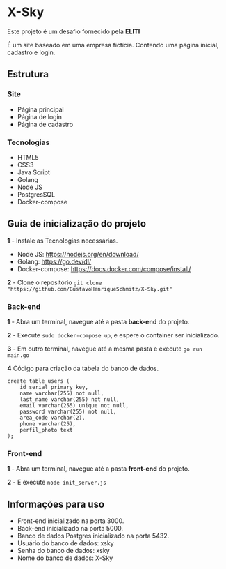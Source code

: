 # X-Sky

Este projeto é um desafio fornecido pela **ELITI**

É um site baseado em uma empresa fictícia.
Contendo uma página inicial, cadastro e login.

## Estrutura

### Site

* Página principal
* Página de login
* Página de cadastro

### Tecnologias

* HTML5
* CSS3
* Java Script
* Golang
* Node JS 
* PostgresSQL
* Docker-compose

## Guia de inicialização do projeto 

**1** - Instale as Tecnologias necessárias.

 * Node JS: https://nodejs.org/en/download/
 * Golang: https://go.dev/dl/
 * Docker-compose: https://docs.docker.com/compose/install/

**2** - Clone o repositório `git clone "https://github.com/GustavoHenriqueSchmitz/X-Sky.git"`

### Back-end

**1** - Abra um terminal, navegue até a pasta **back-end** do projeto.

**2** - Execute `sudo docker-compose up`, e espere o container ser inicializado.

**3** - Em outro terminal, navegue até a mesma pasta e execute `go run main.go`

**4** Código para criação da tabela do banco de dados.

```
create table users (
	id serial primary key,
	name varchar(255) not null,
	last_name varchar(255) not null,
	email varchar(255) unique not null,
	password varchar(255) not null,
	area_code varchar(2),
	phone varchar(25),
	perfil_photo text
);
```

### Front-end

**1** - Abra um terminal, navegue até a pasta **front-end** do projeto.

**2** - E execute `node init_server.js`

## Informações para uso

 * Front-end inicializado na porta 3000.
 * Back-end inicializado na porta 5000.
 * Banco de dados Postgres inicializado na porta 5432.
 * Usuário do banco de dados: xsky
 * Senha do banco de dados: xsky
 * Nome do banco de dados: X-Sky

